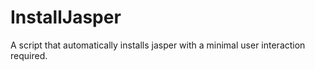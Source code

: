 # InstallJasper
A script that automatically installs jasper with a minimal user interaction required.
